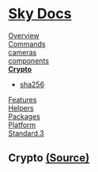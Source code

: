 <!--- This Crypto was auto-generated using "npx sky readme" --> 

# [Sky Docs](../README.md)

[Overview](..%2Fdocs%2FREADME.md)   
[Commands](..%2F%5Fcommands%2Fdocs%2FREADME.md)   
[cameras](..%2Fcameras%2FREADME.md)   
[components](..%2Fcomponents%2FREADME.md)   
**[Crypto](..%2Fcrypto%2FREADME.md)**   
* [sha256](..%2Fcrypto%2Fsha256%2FREADME.md)
  
[Features](..%2Ffeatures%2FREADME.md)   
[Helpers](..%2Fhelpers%2FREADME.md)   
[Packages](..%2Fpkgs%2FREADME.md)   
[Platform](..%2Fplatform%2FREADME.md)   
[Standard.3](..%2Fstandard%2FREADME.md)   

## Crypto [(Source)](..%2Fcrypto%2F)